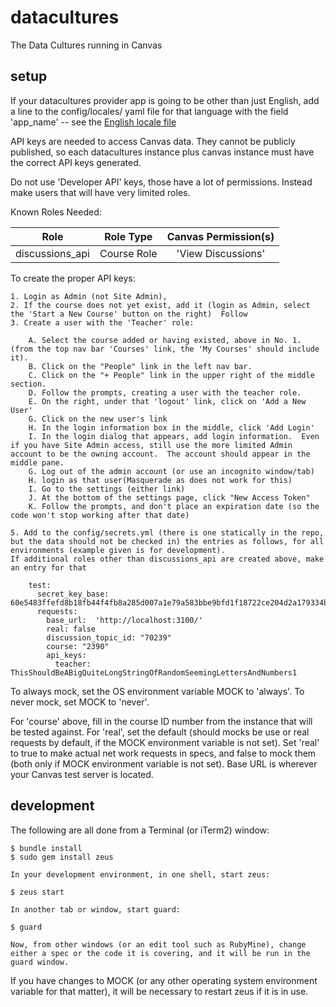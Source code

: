 # datacultures

The Data Cultures running in Canvas

## setup

If your datacultures provider app is going to be other than just English, add a line to the config/locales/ yaml file for that language with the field 'app_name' -- see the [English locale file](config/locales/en.yml)

API keys are needed to access Canvas data.  They cannot be publicly published, so each datacultures instance plus canvas instance must have the correct API keys generated.

Do not use 'Developer API' keys, those have a lot of permissions.  Instead make users that will have very limited roles.

Known Roles Needed:
 
|  Role  |  Role Type |  Canvas Permission(s)| 
|:--------:|:------------:|:----------------------:|
| discussions_api |  Course Role |  'View Discussions' |


To create the proper API keys:

    1. Login as Admin (not Site Admin), 
    2. If the course does not yet exist, add it (login as Admin, select the 'Start a New Course' button on the right)  Follow 
    3. Create a user with the 'Teacher' role:
    
        A. Select the course added or having existed, above in No. 1.  (from the top nav bar 'Courses' link, the 'My Courses' should include it).
        B. Click on the "People" link in the left nav bar.
        C. Click on the "+ People" link in the upper right of the middle section.
        D. Follow the prompts, creating a user with the teacher role.
        E. On the right, under that 'logout' link, click on 'Add a New User'
        G. Click on the new user's link
        H. In the login information box in the middle, click 'Add Login'
        I. In the login dialog that appears, add login information.  Even if you have Site Admin access, still use the more limited Admin account to be the owning account.  The account should appear in the middle pane.
        G. Log out of the admin account (or use an incognito window/tab)
        H. login as that user(Masquerade as does not work for this)
        I. Go to the settings (either link)
        J. At the bottom of the settings page, click "New Access Token"
        K. Follow the prompts, and don't place an expiration date (so the code won't stop working after that date)
            
    5. Add to the config/secrets.yml (there is one statically in the repo, but the data should not be checked in) the entries as follows, for all environments (example given is for development).  
    If additional roles other than discussions_api are created above, make an entry for that
    
        test:
          secret_key_base: 60e5483ffefd8b18fb44f4fb8a285d007a1e79a583bbe9bfd1f18722ce204d2a179334b8cd31e629a6c3297906caa6d0ae89db82ce3bfe807d664d8e5f1a6c7d
          requests:
            base_url:  'http://localhost:3100/'
            real: false
            discussion_topic_id: "70239"
            course: "2390"
            api_keys:
              teacher:  ThisShouldBeABigQuiteLongStringOfRandomSeemingLettersAndNumbers1

To always mock, set the OS environment variable MOCK to 'always'.  To never mock, set MOCK to 'never'.

For 'course' above, fill in the course ID number from the instance that will be tested against.  For 'real', set the default (should mocks be use or real requests by default, if the MOCK environment variable is not set).  Set 'real' to true to make actual net work requests in specs, and false to mock them (both only if MOCK environment variable is not set).
Base URL is wherever your Canvas test server is located.

## development

The following are all done from a Terminal (or iTerm2) window:

    $ bundle install
    $ sudo gem install zeus

    In your development environment, in one shell, start zeus:

    $ zeus start

    In another tab or window, start guard:

    $ guard

    Now, from other windows (or an edit tool such as RubyMine), change either a spec or the code it is covering, and it will be run in the guard window.

If you have changes to MOCK (or any other operating system environment variable for that matter), it will be necessary to restart zeus if it is in use.

